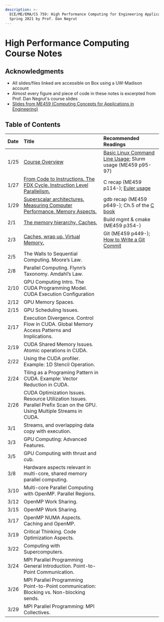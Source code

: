 ```yaml
---
description: >-
  ECE/ME/EMA/CS 759: High Performance Computing for Engineering Applications,
  Spring 2021 by Prof. Dan Negrut
---
```


# High Performance Computing Course Notes

## Acknowledgments

* All slides/files linked are accessible on Box using a UW-Madison account
* Almost every figure and piece of code in these notes is excerpted from Prof. Dan Negrut's course slides
* [Slides from ME459 \(Computing Concepts for Applications in Engineering\)](https://uwmadison.app.box.com/s/943jyv29y4u145uajfedgxamhn4ru9qx)

## Table of Contents

| Date | Title | Recommended Readings |
| :--- | :--- | :--- |
| 1/25 | [Course Overview](lecture-1-course-overview.md) | [Basic Linux Command Line Usage](https://www.lynda.com/Linux-tutorials/Learning-Linux-Command-Line/753913-2.html); Slurm usage \(ME459 p95-97\) |
| 1/27 | [From Code to Instructions. The FDX Cycle. Instruction Level Parallelism.](lecture-2-from-code-to-instructions.-the-fdx-cycle.-instruction-level-parallelism..md) | C recap \(ME459 p114-\); [Euler usage](https://uwmadison.app.box.com/s/eu45vz9uc1a913i831b1saiu554ueb4z) |
| 1/29 | [Superscalar architectures. Measuring Computer Performance. Memory Aspects.](lecture-3-superscalar-architectures.-measuring-computer-performance.-memory-aspects..md) | gdb recap \(ME459 p649-\); Ch.5 of the [C book](https://www.amazon.com/Programming-Language-2nd-Brian-Kernighan/dp/0131103628) |
| 2/1 | [The memory hierarchy. Caches.](lecture-4-the-memory-hierarchy.-caches..md) | Build mgmt & cmake \(ME459 p354-\) |
| 2/3 | [Caches, wrap up. Virtual Memory.](lecture-5-caches-wrap-up.-virtual-memory..md) | Git \(ME459 p449-\); [How to Write a Git Commit](https://chris.beams.io/posts/git-commit/) |
| 2/5 | The Walls to Sequential Computing. Moore’s Law. |  |
| 2/8 | Parallel Computing. Flynn’s Taxonomy. Amdahl’s Law. |  |
| 2/10 | GPU Computing Intro. The CUDA Programming Model. CUDA Execution Configuration |  |
| 2/12 | GPU Memory Spaces. |  |
| 2/15 | GPU Scheduling Issues. |  |
| 2/17 | Execution Divergence. Control Flow in CUDA. Global Memory Access Patterns and Implications. |  |
| 2/19 | CUDA Shared Memory Issues. Atomic operations in CUDA. |  |
| 2/22 | Using the CUDA profiler. Example: 1D Stencil Operation. |  |
| 2/24 | Tiling as a Programing Pattern in CUDA. Example: Vector Reduction in CUDA. |  |
| 2/26 | CUDA Optimization Issues. Resource Utilization Issues. Parallel Prefix Scan on the GPU. Using Multiple Streams in CUDA. |  |
| 3/1 | Streams, and overlapping data copy with execution. |  |
| 3/3 | GPU Computing: Advanced Features. |  |
| 3/5 | GPU Computing with thrust and cub. |  |
| 3/8 | Hardware aspects relevant in multi-core, shared memory parallel computing. |  |
| 3/10 | Multi-core Parallel Computing with OpenMP. Parallel Regions. |  |
| 3/12 | OpenMP Work Sharing. |  |
| 3/15 | OpenMP Work Sharing. |  |
| 3/17 | OpenMP NUMA Aspects. Caching and OpenMP. |  |
| 3/19 | Critical Thinking. Code Optimization Aspects. |  |
| 3/22 | Computing with Supercomputers. |  |
| 3/24 | MPI Parallel Programming General Introduction. Point-to-Point Communication. |  |
| 3/26 | MPI Parallel Programming Point-to-Point communication: Blocking vs. Non-blocking sends. |  |
| 3/29 | MPI Parallel Programming: MPI Collectives. |  |











